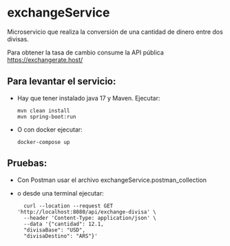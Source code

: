 # exchangeService
Microservicio que realiza la conversión de una cantidad de dinero entre dos divisas.

Para obtener la tasa de cambio consume la API pública https://exchangerate.host/

## Para levantar el servicio:
- Hay que tener instalado java 17 y Maven.  Ejecutar:

      mvn clean install
      mvn spring-boot:run

- O con docker ejecutar:

      docker-compose up

## Pruebas:
- Con Postman usar el archivo exchangeService.postman_collection

- o desde una terminal ejecutar:

		curl --location --request GET 'http://localhost:8080/api/exchange-divisa' \
		--header 'Content-Type: application/json' \
		--data '{"cantidad": 12.1,
		"divisaBase": "USD",
		"divisaDestino": "ARS"}'
